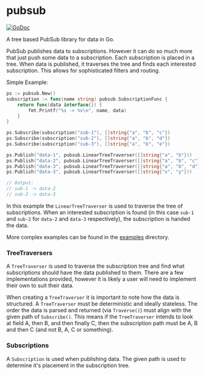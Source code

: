 # pubsub
[![GoDoc][go-doc-badge]][go-doc]

A tree based PubSub library for data in Go.

PubSub publishes data to subscriptions. However it can do so much more that just push some data to a subscription.  Each subscription is placed in a tree. When data is published, it traverses the tree and finds each interested subscription. This allows for sophisticated filters and routing.

Simple Example:
```go
ps := pubsub.New()
subscription := func(name string) pubsub.SubscriptionFunc {
	return func(data interface{}) {
		fmt.Printf("%s -> %v\n", name, data)
	}
}

ps.Subscribe(subscription("sub-1"), []string{"a", "b", "c"})
ps.Subscribe(subscription("sub-2"), []string{"a", "b", "d"})
ps.Subscribe(subscription("sub-3"), []string{"a", "b", "e"})

ps.Publish("data-1", pubsub.LinearTreeTraverser([]string{"a", "b"}))
ps.Publish("data-2", pubsub.LinearTreeTraverser([]string{"a", "b", "c"}))
ps.Publish("data-3", pubsub.LinearTreeTraverser([]string{"a", "b", "d"}))
ps.Publish("data-3", pubsub.LinearTreeTraverser([]string{"x", "y"}))

// Output:
// sub-1 -> data-2
// sub-2 -> data-3
```

In this example the `LinearTreeTraverser` is used to traverse the tree of subscriptions. When an interested subscription is found (in this case `sub-1` and `sub-2` for `data-2` and `data-3` respectively), the subscription is handed the data.

More complex examples can be found in the [examples](https://github.com/apoydence/pubsub/tree/master/examples) directory.

### TreeTraversers
A `TreeTraverser` is used to traverse the subscription tree and find what subscriptions should have the data published to them. There are a few implementations provided, however it is likely a user will need to implement their own to suit their data.

When creating a `TreeTraverser` it is important to note how the data is structured. A `TreeTraverser` must be deterministic and ideally stateless. The order the data is parsed and returned (via `Traverse()`) must align with the given path of `Subscribe()`.
This means if the `TreeTraverser` intends to look at field A, then B, and then finally C, then the subscription path must be A, B and then C (and not B, A, C or something).

### Subscriptions
A `Subscription` is used when publishing data. The given path is used to determine it's placement in the subscription tree.

[go-doc-badge]:             https://godoc.org/github.com/apoydence/pubsub?status.svg
[go-doc]:                   https://godoc.org/github.com/apoydence/pubsub
